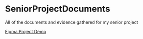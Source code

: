 # SeniorProjectDocuments
All of the documents and evidence gathered for my senior project


<a href="https://www.figma.com/proto/ylepvQyp51UXMuUTkmLAjk/Surf-Safari?node-id=0%3A3&scaling=scale-down" target="_blank">Figma Project Demo</a>
